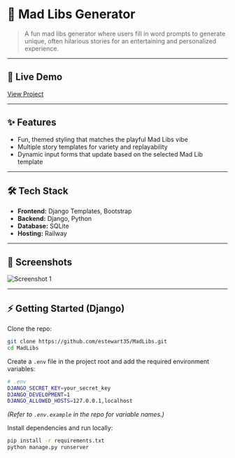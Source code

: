 # 📌 Mad Libs Generator

> A fun mad libs generator where users fill in word prompts to generate unique, often hilarious stories for an entertaining and personalized experience. 

---

## 🚀 Live Demo  
[View Project](https://madlibs.up.railway.app/)

---

## ✨ Features  
- Fun, themed styling that matches the playful Mad Libs vibe
- Multiple story templates for variety and replayability
- Dynamic input forms that update based on the selected Mad Lib template

---

## 🛠️ Tech Stack  
- **Frontend:** Django Templates, Bootstrap
- **Backend:** Django, Python
- **Database:** SQLite
- **Hosting:** Railway  

---

## 📸 Screenshots  
![Screenshot 1](https://ethanstewart.dev/mockups/madlibs_mockup_dark.svg) 

---

## ⚡ Getting Started (Django)

Clone the repo:  
```bash
git clone https://github.com/estewart35/MadLibs.git
cd MadLibs
```

Create a `.env` file in the project root and add the required environment variables:
```bash
# .env
DJANGO_SECRET_KEY=your_secret_key
DJANGO_DEVELOPMENT=1
DJANGO_ALLOWED_HOSTS=127.0.0.1,localhost
```
*(Refer to `.env.example` in the repo for variable names.)*

Install dependencies and run locally:
```bash
pip install -r requirements.txt
python manage.py runserver
```
